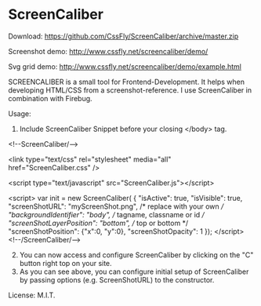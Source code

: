# ScreenCaliber
Download: https://github.com/CssFly/ScreenCaliber/archive/master.zip

Screenshot demo: http://www.cssfly.net/screencaliber/demo/

Svg grid demo: http://www.cssfly.net/screencaliber/demo/example.html

SCREENCALIBER is a small tool for Frontend-Development.
It helps when developing HTML/CSS from a screenshot-reference.
I use ScreenCaliber in combination with Firebug.

Usage:
1. Include ScreenCaliber Snippet before your closing &lt;/body&gt; tag.

&lt;!--ScreenCaliber/--&gt;

&lt;link type="text/css" rel="stylesheet" media="all" href="ScreenCaliber.css" /&gt;

&lt;script type="text/javascript" src="ScreenCaliber.js">&lt;/script&gt;

&lt;script&gt;
	var init = new ScreenCaliber(
	{
		"isActive": true,
		"isVisible": true,
		"screenShotURL": "myScreenShot.png", 	/* replace with your own */
		"backgroundIdentifier": "body", 	/* tagname, classname or id */
		"screenShotLayerPosition": "bottom", 	/* top or bottom */
		"screenShotPosition": {"x":0, "y":0},
		"screenShotOpacity": 1
	});
&lt;/script&gt;
&lt;!--/ScreenCaliber/--&gt;

2. You can now access and configure ScreenCaliber by clicking on the "C" button right top on your site.
3. As you can see above, you can configure initial setup of ScreenCaliber by passing options (e.g. ScreenShotURL) to the constructor.

License: M.I.T.
